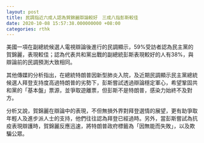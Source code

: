 ```yaml
---
layout: post
title: 民調指近六成人認為賀錦麗辯論較好　三成八指彭斯較佳
date: 2020-10-08 15:57:38.000000000 +08:00
categories: rthk
---
```


美國一項在副總統候選人電視辯論後進行的民調顯示，59%受訪者認為民主黨的賀錦麗，表現較佳；認為代表共和黨出戰的副總統彭斯表現較好的人有38%，與辯論前的民調預測大致相同。

其他傳媒的分析指出，在總統特朗普因新型肺炎入院，及近期民調顯示民主黨總統候選人拜登支持度高過特朗普的劣勢下，彭斯嘗試透過辯論穩定軍心，希望鞏固共和黨的「基本盤」票源，並爭取遊離票，但彭斯不是特朗普，感染力始終不及對方。

分析又說，賀錦麗在辯論中的表現，不但無損外界對拜登選情的展望，更有助爭取年輕人及進步派人士的支持，他們往往認為拜登已經過時。另外，當彭斯嘗試為抗疫表現辯護時，賀錦麗反應迅速，將特朗普政府標籤為「因無能而失敗」，以及欺騙公眾。

